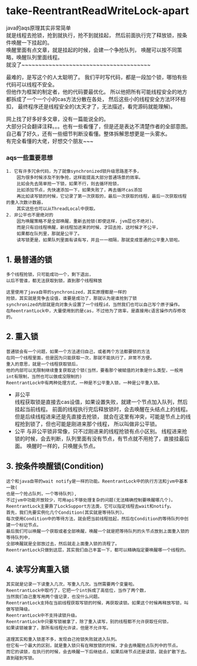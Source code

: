 # take-ReentrantReadWriteLock-apart

java的aqs原理其实非常简单  
就是线程去抢锁，抢到就执行，抢不到就挂起，
然后前面执行完了释放锁，按条件唤醒一下挂起的。  
唤醒里面有点文章，就是挂起的时候，会建一个争抢队列，
唤醒可以按不同策略，唤醒队列里面线程。  
就没了~~~~~~~~~~~~~~~~~~~~~~~~~~~~~~~~~~~~~~

最难的，是写这个的人太聪明了。
我们平时写代码，都是一段加个锁，哪怕有些代码可以线程不安全。  
但他作为框架的制定者，他的代码要最优化。
所以他把所有可能线程安全的地方都拆成了一个一个小的cas方法分散在各处，
然后这些小的线程安全方法环环相扣，
最终程序还是线程安全的(太天才了，无法描述，看完源码就能理解)。

网上找了好多好多文章，没有一篇能说全的。  
大部分只会翻译注释。。。也有一些看懂了，但是还是表达不清楚作者的全部意图。
自己看了好久，还有一些细节判断没看懂。整体拆解思想更是一头雾水。  
有完全看懂的大佬，好想交个朋友~~~

### aqs一些重要思想
    1. 它有许多冗余代码，为了就像synchronized锁升级思路差不多，
        因为很多时候涉及不到争抢，这样能提高大部分普通场景的效率。  
        比如会先去简单抢一下锁，如果不行，则去循环抢锁，  
        比如添加节点，先快速添加一下，如果失败了，再去循环cas添加  
        再比如读写锁的时候，它记录了第一次获取的，最后一次获取的线程，最后一次获取线程的重入次数计数器，
        其实这些也可以从ThreadLocal中获取。
    2. 非公平也不是绝对的  
        因为唤醒策略不是全部唤醒，重新去抢锁(即使这样，jvm层也不绝对)。
        而是只有旧线程唤醒，新线程加进来的时候，才回去抢，这时候才不公平，
        如果都在队列里，那就是公平了。
        读写锁更是，如果队列里面有读有写，并且一一相隔，那就变成普通的公平重入锁啦。

## 1. 最普通的锁  
    多个线程抢锁，只可能成功一个，剩下退出，
    以后不管谁，都无法获取到锁，直到那个线程释放
    
    这里使用了java自带的synchronized，其实原理都是一样的  
    抢锁，其实就是竞争去设值，谁要是成功了，那就认为是谁抢到了锁
    synchronized内部就是向对象头设置了一个线程id，当然我们也可以自己写个原子操作。
    在ReentrantLock中，大量使用到的是cas，不过他为了效率，是直接用c语言操作内存修改的。
    
## 2. 重入锁
    普通锁会有一个问题，如果一个方法递归自己，或者两个方法都要锁的方法
    在同一个线程里面，但是因为只能获取一次，那就不能执行了，非常不方便。
    重入的意思，就是一个线程获取锁后，
    他的内部可以无限制继续重复获取这个锁(当然，要看那个被赋值的对象是什么类型，一般用int有限制，当然也可以做成没限制的)
    ReentrantLock中有两种处理方式，一种是不公平重入锁，一种是公平重入锁。
+ 非公平  
    线程获取锁是直接去cas设值，如果设置失败，就建一个节点加入队列，然后挂起当前线程。
    前面的线程执行完后释放锁时，会去唤醒在头结点上的线程。
    但是后续线程进来还是先直接去抢锁，
    就会在这里有冲突，可能是节点上的线程抢到锁了，但也可能是刚进来那个线程，
    所以叫做非公平锁。
+ 公平
    与非公平锁非常像，只不过刚进来的线程抢锁有点小区别。
    线程进来抢锁的时候，会去判断，队列里面有没有节点，有节点就不用抢了，直接挂最后面。
    唤醒时一样的，只唤醒头节点。
    
## 3. 按条件唤醒锁(Condition)  
    这个和java自带的wait notify是一样的功能。ReentrantLock中的执行方法和jvm中基本一致(
    也是一个抢占队列，一个等待队列),
    不过jvm中功能开放较少，可用api不够处理复杂的问题(无法精确控制要唤醒哪几个)。
    ReentrantLock主要靠了LockSupport方法类，它可以指定线程去wait和notify。
    首先，我们先要实例化几个Condition(其实就是等待队列)。
    每次使用Condition中的等待方法，就会把当前线程挂起，然后在Condition的等待队列中创建一个标记节点。
    最后我们可以唤醒一个获取或者全部唤醒，唤醒一个就是把等待队列的头节点放到上面重入锁的等待队列中，
    全部唤醒就是全部放过去，然后就走上面重入锁的流程了。
    ReentrantLock只做到这层，其实我们自己丰富一下，都可以精确指定要唤醒哪一个线程的。
    
## 4. 读写分离重入锁
    其实就是记录一下读重入几次，写重入几次。当然需要两个变量啦。
    ReentrantLock中取巧了，它把一个int拆成了高低位，当作了两个数，
    当然我们自己重写用两个值记录，也没什么问题。
    ReentrantLock支持在当前线程获取写锁的时候，再获取读锁。如果这个时候再释放写锁，叫做写锁降级。
    ReentrantLock中不支持读锁升级。
    ReentrantLock中只要写锁被拿了，除了重入读写，别的线程都不允许获取任何锁，
    如果读锁被拿了，那所有线程允许读，但是不允许写。
    
    道理其实和重入锁差不多，发现自己抢锁失败就进入队列。
    但它有一个最大的区别，就是重入锁只有在释放锁的时候，才会去唤醒抢占队列中的节点。
    而它的读锁，在执行的时候，会去唤醒一下后继结点，如果后继节点还是读锁，就会扩散下去。
    直到碰到写锁。
    
